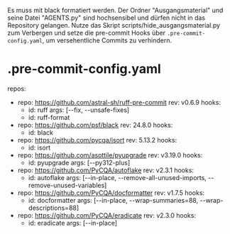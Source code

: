 Es muss mit black formatiert werden.
Der Ordner "Ausgangsmaterial" und seine Datei "AGENTS.py" sind hochsensibel und dürfen nicht in das Repository gelangen.
Nutze das Skript scripts/hide_ausgangsmaterial.py zum Verbergen und setze die pre-commit Hooks über `.pre-commit-config.yaml`, um versehentliche Commits zu verhindern.


# .pre-commit-config.yaml
repos:
  - repo: https://github.com/astral-sh/ruff-pre-commit
    rev: v0.6.9
    hooks:
      - id: ruff
        args: [--fix, --unsafe-fixes]
      - id: ruff-format
  - repo: https://github.com/psf/black
    rev: 24.8.0
    hooks:
      - id: black
  - repo: https://github.com/pycqa/isort
    rev: 5.13.2
    hooks:
      - id: isort
  - repo: https://github.com/asottile/pyupgrade
    rev: v3.19.0
    hooks:
      - id: pyupgrade
        args: [--py312-plus]
  - repo: https://github.com/PyCQA/autoflake
    rev: v2.3.1
    hooks:
      - id: autoflake
        args: [--in-place, --remove-all-unused-imports, --remove-unused-variables]
  - repo: https://github.com/PyCQA/docformatter
    rev: v1.7.5
    hooks:
      - id: docformatter
        args: [--in-place, --wrap-summaries=88, --wrap-descriptions=88]
  - repo: https://github.com/PyCQA/eradicate
    rev: v2.3.0
    hooks:
      - id: eradicate
        args: [--in-place]
